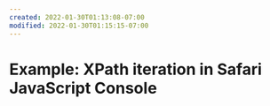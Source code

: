 ```yaml
---
created: 2022-01-30T01:13:08-07:00
modified: 2022-01-30T01:15:15-07:00
---
```


# Example: XPath iteration in Safari JavaScript Console

```javascript
```
